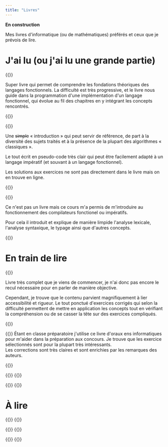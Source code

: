 ```yaml
---
title: "Livres"
---
```



**En construction**

Mes livres d'informatique (ou de mathématiques) préférés et ceux que je prévois de lire.

# J'ai lu (ou j'ai lu une grande partie)

{{<book src="types_and_programming.jpg" title="***Types and Programming Languages*** (TAPL) par [Benjamin C. Pierce](https://www.cis.upenn.edu/~bcpierce/)">}}

Super livre qui permet de comprendre les fondations théoriques des langages fonctionnels. La difficulté est très progressive, et le livre nous guide dans la programmation d'une implémentation d'un langage fonctionnel, qui évolue au fil des chapitres en y intégrant les concepts rencontrés.

{{</book>}}

{{<book src="cormen.jpg" title="***Introduction to Algorithms*** (CLRS) par [Thomas H. Cormen](https://www.cs.dartmouth.edu/~thc/), [Charles E. Leiserson](https://people.csail.mit.edu/cel/), [Ronald L. Rivest](http://people.csail.mit.edu/rivest/) et [Clifford Stein](https://www.columbia.edu/~cs2035/)">}}

Une ~~simple~~ « introduction » qui peut servir de référence, de part à la diversité des sujets traités et à la présence de la plupart des algorithmes « classiques ».

Le tout écrit en pseudo-code très clair qui peut être facilement adapté à un langage impératif (et souvant à un langage fonctionnel).

Les solutions aux exercices ne sont pas directement dans le livre mais on en trouve en ligne.

{{</book>}}

{{<book src="compile.png" title="***Langages de programmation et compilation*** par [Jean-Christophe Filliâtre](https://usr.lmf.cnrs.fr/~jcf/index.fr.html#)">}}

Ce n'est pas un livre mais ce cours m'a permis de m'introduire au fonctionnement des compilateurs fonctionel ou impératifs.

Pour cela il introduit et explique de manière limpide l'analyse lexicale, l'analyse syntaxique, le typage ainsi que d'autres concepts.

{{</book>}}

# En train de lire
{{<book src="calculabilite.jpg" title="***Calculabilité*** par [Benoît Monin](https://www.lacl.fr/~benoit.monin/) et [Ludovic Patey](https://ludovicpatey.com/)">}}

Livre très complet que je viens de commencer, je n'ai donc pas encore le recul nécessaire pour en parler de manière objective.

Cependant, je trouve que le contenu parvient magnifiquement à lier accessibilité et rigueur. Le tout ponctué d'exercices corrigés qui selon la difficulté permettent de mettre en application les concepts tout en vérifiant la compréhension ou de se casser la tête sur des exercices compliqués.


{{</book>}}


{{<book src="les_clefs.jpg" title="***Les clefs pour l'info*** par Ismael Belghiti, [Roger Mansuy](https://www.rogermansuy.fr/) et [Jill-Jênn Vie](https://jjv.ie/)">}}
Étant en classe préparatoire j'utilise ce livre d'oraux ens informatiques pour m'aider dans la préparation aux concours. Je trouve que les exercice sélectionnés sont pour la plupart très intéressants. <br>
Les corrections sont très claires et sont enrichies par les remarques des auteurs.

{{</book>}}

{{<book src="functional_data.jpg" title="***Purely Functional Data Structures*** par [Chris Okasaki](https://scholar.google.com/citations?user=kFuAy9wAAAAJ)">}}
{{</book>}}

{{<book src="point_aveugle.jpg" title="***Le Point Aveugle*** par [Jean-Yves Girard](https://girard.perso.math.cnrs.fr/Accueil.html)">}}
{{</book>}}


# À lire

{{<book src="categories.jpg" title="***Categories for the Working Mathematician*** par Saunders Mac Lane">}}
{{</book>}}

{{<book src="topoi.jpg" title="***Topoi*** par [Robert Goldblatt](https://homepages.ecs.vuw.ac.nz/~rob/)">}}
{{</book>}}

{{<book src="strings.jpg" title="***Algorithms on Strings, Trees, and Sequences*** par [Dan Gusfield](https://csiflabs.cs.ucdavis.edu/~gusfield/)">}}
{{</book>}}

